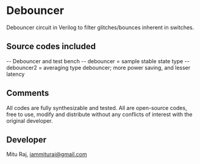 # Debouncer
Debouncer circuit in Verilog to filter glitches/bounces inherent in switches.

Source codes included
---------------------
-- Debouncer and test bench
-- debouncer  = sample stable state type
-- debouncer2 = averaging type debouncer; more power saving, and lesser latency

Comments
--------
All codes are fully synthesizable and tested. All are open-source codes, free to use, modify and distribute without any conflicts of interest with the original developer.

Developer
---------
Mitu Raj, iammituraj@gmail.com
